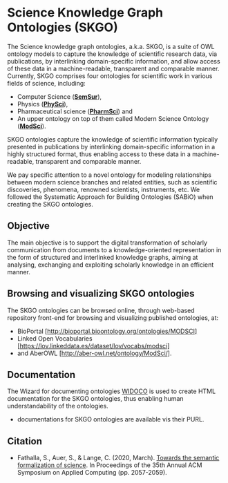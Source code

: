 # Science Knowledge Graph Ontologies (SKGO)
The Science knowledge graph ontologies, a.k.a. SKGO, is a suite of OWL ontology models to capture the knowledge of scientific research data, via publications, by interlinking domain-specific information, and allow access of these data in a machine-readable, transparent and comparable manner.
Currently, SKGO comprises four ontologies for scientific work in various fields of science, including:
- Computer Science (**[SemSur](https://saidfathalla.github.io/SemSur/doc/)**), 
- Physics (**[PhySci](https://aysegulsay.github.io/PhySci.html)**), 
- Pharmaceutical science (**[PharmSci](https://zeynepsay.github.io/PharmSci.html)**) and 
- An upper ontology on top of them called Modern Science Ontology (**[ModSci](https://saidfathalla.github.io/Science-knowledge-graph-ontologies/doc/ModSci_doc/index-en.html)**).

SKGO ontologies capture the knowledge of scientific information typically presented in publications by interlinking domain-specific information in a highly structured format, thus enabling access to these data in a machine-readable, transparent and comparable manner.

We pay specific attention to a novel ontology for modeling relationships between modern science branches and related entities, such as scientific discoveries, phenomena, renowned scientists, instruments, etc.
We followed the Systematic Approach for Building Ontologies (SABiO) when creating the SKGO ontologies.

## Objective
The main objective is to support the digital transformation of scholarly communication from documents to a knowledge-oriented representation in the form of structured and interlinked knowledge graphs, aiming at analysing, exchanging and exploiting scholarly knowledge in an efficient manner.

## Browsing and visualizing SKGO ontologies 
The SKGO ontologies can be browsed online, through web-based repository front-end for browsing and visualizing published ontologies, at:
- BioPortal [http://bioportal.bioontology.org/ontologies/MODSCI]
- Linked Open Vocabularies [https://lov.linkeddata.es/dataset/lov/vocabs/modsci]
- and AberOWL [http://aber-owl.net/ontology/ModSci/].

## Documentation
The Wizard for documenting ontologies [WIDOCO](https://github.com/dgarijo/Widoco) is used to create HTML documentation for the SKGO ontologies, thus enabling human understandability of the ontologies.
- documentations for SKGO ontologies are available vis their PURL.

## Citation
- Fathalla, S., Auer, S., & Lange, C. (2020, March). [Towards the semantic formalization of science](https://www.researchgate.net/publication/338833599_Towards_the_Semantic_Formalization_of_Science). In Proceedings of the 35th Annual ACM Symposium on Applied Computing (pp. 2057-2059).
